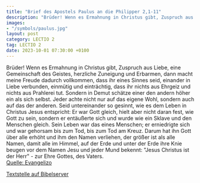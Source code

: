 ```yaml
---
title: "Brief des Apostels Paulus an die Philipper 2,1-11"
description: "Brüder! Wenn es Ermahnung in Christus gibt, Zuspruch aus Liebe, eine Gemeinschaft des Geistes, herzliche Zuneigung und Erbarmen, dann macht meine Freude dadurch vollkommen, dass ihr eines Sinnes seid, einander in Liebe verbunden, einmütig und einträchtig, dass ihr nichts aus Ehrg...."
images:
- "/symbols/paulus.jpg"
layout: post
category: LECTIO 2
tag: LECTIO 2
date: 2023-10-01 07:30:00 +0100
---
```

Brüder! Wenn es Ermahnung in Christus gibt, Zuspruch aus Liebe, eine Gemeinschaft des Geistes, herzliche Zuneigung und Erbarmen,
dann macht meine Freude dadurch vollkommen, dass ihr eines Sinnes seid, einander in Liebe verbunden, einmütig und einträchtig,
dass ihr nichts aus Ehrgeiz und nichts aus Prahlerei tut.<!--more--> Sondern in Demut schätze einer den andern höher ein als sich selbst.
Jeder achte nicht nur auf das eigene Wohl, sondern auch auf das der anderen.
Seid untereinander so gesinnt, wie es dem Leben in Christus Jesus entspricht:
Er war Gott gleich, hielt aber nicht daran fest, wie Gott zu sein,
sondern er entäußerte sich und wurde wie ein Sklave und den Menschen gleich. Sein Leben war das eines Menschen;
er erniedrigte sich und war gehorsam bis zum Tod, bis zum Tod am Kreuz.
Darum hat ihn Gott über alle erhöht und ihm den Namen verliehen, der größer ist als alle Namen,
damit alle im Himmel, auf der Erde und unter der Erde ihre Knie beugen vor dem Namen Jesu
und jeder Mund bekennt: "Jesus Christus ist der Herr" - zur Ehre Gottes, des Vaters.<br>
[Quelle: Evangelizo](https://evangeliumtagfuertag.org/DE/gospel)

[Textstelle auf Bibelserver](https://www.bibleserver.com/EU/Philipper2,1-11)
